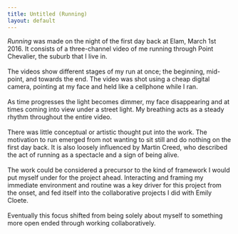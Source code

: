 ```yaml
---
title: Untitled (Running)
layout: default
---
```


_Running_ was made on the night of the first day back at Elam, March 1st 2016. It consists of a three-channel video of me running through Point Chevalier, the suburb that I live in. 
<br><br>
The videos show different stages of my run at once; the beginning, mid-point, and towards the end. The video was shot using a cheap digital camera, pointing at my face and held like a cellphone while I ran.
<br><br>
As time progresses the light becomes dimmer, my face disappearing and at times coming into view under a street light. My breathing acts as a steady rhythm throughout the entire video.
<br><br>
There was little conceptual or artistic thought put into the work. The motivation to run emerged from not wanting to sit still and do nothing on the first day back. It is also loosely influenced by Martin Creed, who described the act of running as a spectacle and a sign of being alive.
<br><br>
The work could be considered a precursor to the kind of framework I would put myself under for the project ahead. Interacting and framing my immediate environment and routine was a key driver for this project from the onset, and fed itself into the collaborative projects I did with Emily Cloete. 
<br><br>
Eventually this focus shifted from being solely about myself to something more open ended through working collaboratively.
